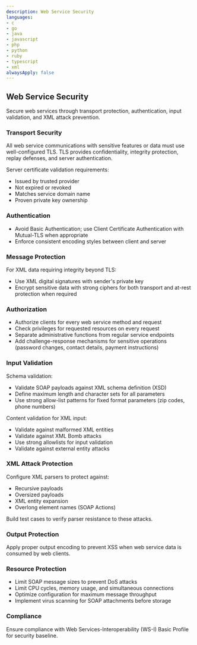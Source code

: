 ```yaml
---
description: Web Service Security
languages:
- c
- go
- java
- javascript
- php
- python
- ruby
- typescript
- xml
alwaysApply: false
---
```


## Web Service Security

Secure web services through transport protection, authentication, input validation, and XML attack prevention.

### Transport Security

All web service communications with sensitive features or data must use well-configured TLS. TLS provides confidentiality, integrity protection, replay defenses, and server authentication.

Server certificate validation requirements:
- Issued by trusted provider
- Not expired or revoked
- Matches service domain name
- Proven private key ownership

### Authentication

- Avoid Basic Authentication; use Client Certificate Authentication with Mutual-TLS when appropriate
- Enforce consistent encoding styles between client and server

### Message Protection

For XML data requiring integrity beyond TLS:
- Use XML digital signatures with sender's private key
- Encrypt sensitive data with strong ciphers for both transport and at-rest protection when required

### Authorization

- Authorize clients for every web service method and request
- Check privileges for requested resources on every request
- Separate administrative functions from regular service endpoints
- Add challenge-response mechanisms for sensitive operations (password changes, contact details, payment instructions)

### Input Validation

Schema validation:
- Validate SOAP payloads against XML schema definition (XSD)
- Define maximum length and character sets for all parameters
- Use strong allow-list patterns for fixed format parameters (zip codes, phone numbers)

Content validation for XML input:
- Validate against malformed XML entities
- Validate against XML Bomb attacks
- Use strong allowlists for input validation
- Validate against external entity attacks

### XML Attack Protection

Configure XML parsers to protect against:
- Recursive payloads
- Oversized payloads
- XML entity expansion
- Overlong element names (SOAP Actions)

Build test cases to verify parser resistance to these attacks.

### Output Protection

Apply proper output encoding to prevent XSS when web service data is consumed by web clients.

### Resource Protection

- Limit SOAP message sizes to prevent DoS attacks
- Limit CPU cycles, memory usage, and simultaneous connections
- Optimize configuration for maximum message throughput
- Implement virus scanning for SOAP attachments before storage

### Compliance

Ensure compliance with Web Services-Interoperability (WS-I) Basic Profile for security baseline.